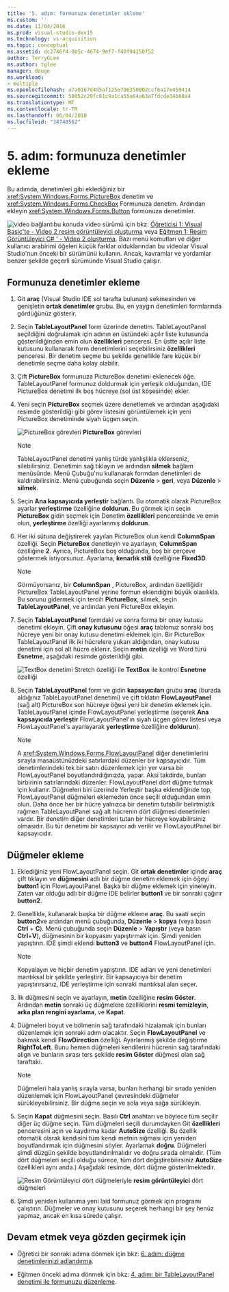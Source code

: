 ```yaml
---
title: '5. adım: formunuza denetimler ekleme'
ms.custom: ''
ms.date: 11/04/2016
ms.prod: visual-studio-dev15
ms.technology: vs-acquisition
ms.topic: conceptual
ms.assetid: dc2746f4-0b5c-4674-9ef7-f40f94150f52
author: TerryGLee
ms.author: tglee
manager: douge
ms.workload:
- multiple
ms.openlocfilehash: a7a0167d4d5af125e706350002ccf8a17e459414
ms.sourcegitcommit: 58052c29fc61c9a1ca55a64a63a7fdcde34668a4
ms.translationtype: MT
ms.contentlocale: tr-TR
ms.lasthandoff: 06/04/2018
ms.locfileid: "34748562"
---
```

# <a name="step-5-add-controls-to-your-form"></a>5. adım: formunuza denetimler ekleme
Bu adımda, denetimleri gibi eklediğiniz bir <xref:System.Windows.Forms.PictureBox> denetim ve <xref:System.Windows.Forms.CheckBox> Formunuza denetim. Ardından ekleyin <xref:System.Windows.Forms.Button> formunuza denetimler.

 ![video bağlantı](../data-tools/media/playvideo.gif)bu konuda video sürümü için bkz: [Öğreticisi 1: Visual Basic'te - Video 2 resim görüntüleyici oluşturma](http://go.microsoft.com/fwlink/?LinkId=205211) veya [Eğitmen 1: Resim Görüntüleyici C# ' - Video 2 oluşturma](http://go.microsoft.com/fwlink/?LinkId=205200). Bazı menü komutları ve diğer kullanıcı arabirimi öğeleri küçük farklar olduklarından bu videolar Visual Studio'nun önceki bir sürümünü kullanın. Ancak, kavramlar ve yordamlar benzer şekilde geçerli sürümünde Visual Studio çalışır.

## <a name="to-add-controls-to-your-form"></a>Formunuza denetimler ekleme

1.  Git **araç** (Visual Studio IDE sol tarafta bulunan) sekmesinden ve genişletin **ortak denetimler** grubu. Bu, en yaygın denetimleri formlarında gördüğünüz gösterir.

2.  Seçin **TableLayoutPanel** form üzerinde denetim. TableLayoutPanel seçildiğini doğrulamak için adının en üstündeki açılır liste kutusunda gösterildiğinden emin olun **özellikleri** penceresi. En üstte açılır liste kutusunu kullanarak form denetimlerini seçebilirsiniz **özellikleri** penceresi. Bir denetim seçme bu şekilde genellikle fare küçük bir denetimle seçme daha kolay olabilir.

3.  Çift **PictureBox** formunuza PictureBox denetimi eklenecek öğe. TableLayoutPanel formunuz doldurmak için yerleşik olduğundan, IDE PictureBox denetimi ilk boş hücreye (sol üst köşesinde) ekler.

4.  Yeni seçin **PictureBox** seçmek üzere denetlemek ve ardından aşağıdaki resimde gösterildiği gibi görev listesini görüntülemek için yeni PictureBox denetiminde siyah üçgen seçin.

     ![PictureBox görevleri](../ide/media/express_pictureboxtasks.png)
**PictureBox** görevleri

    > [!NOTE]
    >  TableLayoutPanel denetimi yanlış türde yanlışlıkla eklerseniz, silebilirsiniz. Denetimin sağ tıklayın ve ardından **silmek** bağlam menüsünde. Menü Çubuğu'nu kullanarak formdan denetimleri de kaldırabilirsiniz. Menü çubuğunda seçin **Düzenle** > **geri**, veya **Düzenle** > **silmek**.

5.  Seçin **Ana kapsayıcıda yerleştir** bağlantı. Bu otomatik olarak PictureBox ayarlar **yerleştirme** özelliğine **doldurun**. Bu görmek için seçin **PictureBox** gidin seçmek için Denetim **özellikleri** penceresinde ve emin olun, **yerleştirme** özelliği ayarlanmış **doldurun**.

6.  Her iki sütuna değiştirerek yayılan PictureBox olun kendi **ColumnSpan** özelliği. Seçin **PictureBox** denetleyin ve ayarlayın, **ColumnSpan** özelliğine **2**. Ayrıca, PictureBox boş olduğunda, boş bir çerçeve göstermek istiyorsunuz. Ayarlama, **kenarlık stili** özelliğine **Fixed3D**.

    > [!NOTE]
    >  Görmüyorsanız, bir **ColumnSpan** , PictureBox, ardından özelliğidir PictureBox TableLayoutPanel yerine formun eklendiğini büyük olasılıkla. Bu sorunu gidermek için tercih **PictureBox**, silmek, seçin **TableLayoutPanel**, ve ardından yeni PictureBox ekleyin.

7.  Seçin **TableLayoutPanel** formdaki ve sonra forma bir onay kutusu denetimi ekleyin. Çift **onay kutusunu** öğesi **araç** tablonuz sonraki boş hücreye yeni bir onay kutusu denetimi eklemek için. Bir PictureBox TableLayoutPanel ilk iki hücrelere yukarı aldığından, onay kutusu denetimi için sol alt hücre eklenir. Seçin **metin** özelliği ve Word türü **Esnetme**, aşağıdaki resimde gösterildiği gibi.

     ![TextBox denetimi Stretch özelliği ile](../ide/media/express_pictureviewercheckbox.png)
**TextBox** ile kontrol **Esnetme** özelliği

8.  Seçin **TableLayoutPanel** form ve gidin **kapsayıcıları** grubu **araç** (burada aldığınız TableLayoutPanel denetimi) ve çift tıklatın **FlowLayoutPanel** (sağ alt) PictureBox son hücreye öğesi yeni bir denetim eklemek için. TableLayoutPanel içinde FlowLayoutPanel yerleştirme (seçerek **Ana kapsayıcıda yerleştir** FlowLayoutPanel'ın siyah üçgen görev listesi veya FlowLayoutPanel's ayarlayarak **yerleştirme** özelliğine **doldurun**).

    > [!NOTE]
    >  A <xref:System.Windows.Forms.FlowLayoutPanel> diğer denetimlerini sırayla masaüstünüzdeki satırlardaki düzenler bir kapsayıcıdır. Tüm denetimlerindeki tek bir satırı düzenlemek için yer varsa bir FlowLayoutPanel boyutlandırdığınızda, yapar. Aksi takdirde, bunları birbirinin satırlarındaki düzenler. FlowLayoutPanel dört düğme tutmak için kullanır. Düğmeleri biri üzerinde Yerleştir başka eklendiğinde top, FlowLayoutPanel düğmeleri eklemeden önce seçili olduğundan emin olun. Daha önce her bir hücre yalnızca bir denetim tutabilir belirtmiştik rağmen TableLayoutPanel sağ alt hücrenin dört düğmesi denetimleri vardır. Bir denetim diğer denetimleri tutan bir hücreye koyabilirsiniz olmasıdır. Bu tür denetimi bir kapsayıcı adı verilir ve FlowLayoutPanel bir kapsayıcıdır.

## <a name="to-add-buttons"></a>Düğmeler ekleme

1.  Eklediğiniz yeni FlowLayoutPanel seçin. Git **ortak denetimler** içinde **araç** çift tıklayın ve **düğmesini** adlı bir düğme denetim eklemek için öğeyi **button1** için FlowLayoutPanel. Başka bir düğme eklemek için yineleyin. Zaten var olduğu adlı bir düğme IDE belirler **button1** ve bir sonraki çağırır **button2**.

2.  Genellikle, kullanarak başka bir düğme ekleme **araç**. Bu saati seçin **button2**ve ardından menü çubuğunda, **Düzenle** > **kopya** (veya basın **Ctrl** + **C**). Menü çubuğunda seçin **Düzenle** > **Yapıştır** (veya basın **Ctrl**+**V**), düğmesinin bir kopyasını yapıştırmak için. Şimdi yeniden yapıştırın. IDE şimdi eklendi **button3** ve **button4** FlowLayoutPanel için.

    > [!NOTE]
    >  Kopyalayın ve hiçbir denetim yapıştırın. IDE adları ve yeni denetimleri mantıksal bir şekilde yerleştirir. Bir kapsayıcıya bir denetim yapıştırırsanız, IDE yerleştirme için sonraki mantıksal alan seçer.

3.  İlk düğmesini seçin ve ayarlayın, **metin** özelliğine **resim Göster**. Ardından **metin** sonraki üç düğmelere özelliklerini **resmi temizleyin**, **arka plan rengini ayarlama**, ve **Kapat**.

4.  Düğmeleri boyut ve bölmenin sağ tarafındaki hizalamak için bunları düzenlemek için sonraki adım olacaktır. Seçin **FlowLayoutPanel** ve bakmak kendi **FlowDirection** özelliği. Ayarlanmış şekilde değiştirme **RightToLeft**. Bunu hemen düğmeleri kendilerini hücrenin sağ tarafındaki align ve bunların sırası ters şekilde **resim Göster** düğmesi olan sağ taraftaki.

    > [!NOTE]
    >  Düğmeleri hala yanlış sırayla varsa, bunları herhangi bir sırada yeniden düzenlemek için FlowLayoutPanel çevresindeki düğmeler sürükleyebilirsiniz. Bir düğme seçin ve sola veya sağa sürükleyin.

5.  Seçin **Kapat** düğmesini seçin. Basılı **Ctrl** anahtarı ve böylece tüm seçilir diğer üç düğme seçin. Tüm düğmeleri seçili durumdayken Git **özellikleri** penceresini açın ve kaydırma kadar **AutoSize** özelliği. Bu özellik otomatik olarak kendisini tüm kendi metnin sığması için yeniden boyutlandırmak için düğmesini söyler. Ayarlamak **doğru**. Düğmeleri şimdi düzgün şekilde boyutlandırılmalıdır ve doğru sırada olmalıdır. (Tüm dört düğmeleri seçili olduğu sürece, tüm dört değiştirebilirsiniz **AutoSize** özellikleri aynı anda.) Aşağıdaki resimde, dört düğme gösterilmektedir.

     ![Resim Görüntüleyici dört düğmeleriyle](../ide/media/express_autosize.png)
**resim görüntüleyici** dört düğmeleri

6.  Şimdi yeniden kullanıma yeni laid formunuz görmek için programı çalıştırın. Düğmeler ve onay kutusunu seçerek herhangi bir şey henüz yapmaz, ancak en kısa sürede çalışır.

## <a name="to-continue-or-review"></a>Devam etmek veya gözden geçirmek için

-   Öğretici bir sonraki adıma dönmek için bkz: [6. adım: düğme denetimlerinizi adlandırma](../ide/step-6-name-your-button-controls.md).

-   Eğitmen önceki adıma dönmek için bkz: [4. adım: bir TableLayoutPanel denetimi ile formunuzu düzenleme](../ide/step-4-lay-out-your-form-with-a-tablelayoutpanel-control.md).
